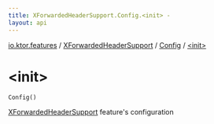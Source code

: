 ```yaml
---
title: XForwardedHeaderSupport.Config.<init> - 
layout: api
---
```


<div class='api-docs-breadcrumbs'><a href="../../index.html">io.ktor.features</a> / <a href="../index.html">XForwardedHeaderSupport</a> / <a href="index.html">Config</a> / <a href="./-init-.html">&lt;init&gt;</a></div>

# &lt;init&gt;

<div class="signature"><code><span class="identifier">Config</span><span class="symbol">(</span><span class="symbol">)</span></code></div>

<a href="../index.html">XForwardedHeaderSupport</a> feature's configuration

